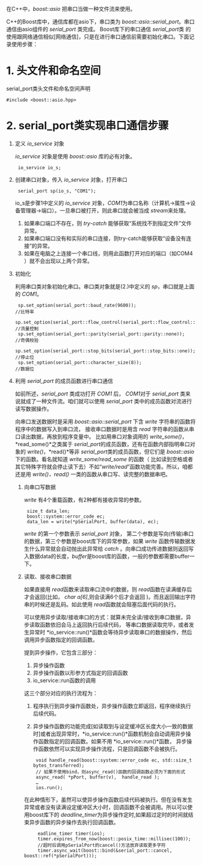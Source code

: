 在C++中，*boost::asio* 把串口当做一种文件流来使用。

C++的Boost库中，通信库都在asio下，串口类为 *boost::asio::serial_port*。串口通信由asio组件的 *serial_port* 类完成。 Boost库下的串口通信 *serial_port*类 的使用跟网络通信相似[网络通信]，只是在进行串口通信前需要初始化串口。下面记录使用步骤：

# 1. 头文件和命名空间

serial_port类头文件和命名空间声明
    
    #include <boost::asio.hpp>

# 2. serial_port类实现串口通信步骤

1. 定义 *io_service* 对象
    
    *io_service* 对象是使用 *boost::asio* 库的必有对象。

        io_service io_s;

2. 创建串口对象，传入 *io_service* 对象，打开串口
    
        serial_port sp(io_s, "COM1");

    io_s是步骤1中定义的 *io_service* 对象，*COM1*为串口名称（计算机->属性->设备管理器->端口）。一旦串口被打开，则此串口就会被当成 *stream*来处理。

    1. 如果串口端口不存在，则 *try-catch* 能够获取“系统找不到指定文件”文件异常。
    2. 如果串口端口没有和实际的串口连接，则try-catch能够获取“设备没有连接”的异常。
    3. 如果在电脑之上连接一个串口线，则用此函数打开对应的端口（如COM4 ）就不会出现以上两个异常。

3. 初始化
    
    利用串口类对象初始化串口。串口类对象就是(2.)中定义的 *sp*，串口就是上面的 *COM1*。

        sp.set_option(serial_port::baud_rate(9600));                                //比特率
        sp.set_option(serial_port::flow_control(serial_port::flow_control::none));  //流量控制
        sp.set_option(serial_port::parity(serial_port::parity::none));              //奇偶校验
        sp.set_option(serial_port::stop_bits(serial_port::stop_bits::one));         //停止位
        sp.set_option(serial_port::character_size(8));                              //数据位

4. 利用 *serial_port* 的成员函数进行串口通信

    如前所述，*serial_port* 类成功打开 *COM1* 后， *COM1*对于 *serial_port* 类来说就成了一种文件流。咱们就可以使用 *serial_port* 类中的成员函数对流进行读写数据操作。

    向串口发送数据时是采用 *boost::asio::serial_port* 下含 *write* 字符串的函数将程序中的数据写入到串口流， 接收串口数据时是用含 *read* 字符串的函数从串口读出数据，再放到程序变量中。 比如用串口对象调用的 *write_some()*， *read_some()*之类属于 *serial_port*的成员函数，还有在函数内部指明串口对象的 *write()*，*read()*等非 *serial_port*类的成员函数，但它们是 *boost::asio*下的函数。看名就知道 *write_some/read_some* 的函数（ 比如读到空格或者其它特殊字符就会停止读下去）不如“*write/read*”函数功能完善。所以，咱都还是用 *write()，read()* 一类的函数从串口写、读完整的数据串吧。

    1. 向串口写数据
        
        *write* 有4个重载函数，有2种都有接收异常的参数。

            size_t data_len;
            boost::system::error_code ec;
            data_len = write(*pSerialPort, buffer(data), ec);

        *write* 的第一个参数表示 *serial_port* 对象， 第二个参数是写向(传输)串口的数据，第三个参数是boost库下的异常参数，如果 *write* 函数传输数据发生什么异常就会自动抛出此异常给 *catch* 。向串口成功传进数据则返回写入数据data的长度，*buffer*是boost库的函数，一般的参数都需要buffer一下。

    2. 读取、接收串口数据

        如果直接用 *read*函数来读取串口流中的数据，则 *read*函数在读满缓存后才会返回(比如， *char a[6]*,则会读满6个后才会返回 )。而且返回输出字符串的时候还是乱码。如此使用 *read*函数就会阻塞后面代码的执行。

        可以使用异步读取/接收串口的方式：就算未完全读/接收到串口数据，异步读取函数依旧会马上返回执行后续代码， 等串口数据读取完毕，或者发生异常时 *io_service::run()*函数会等待异步读取串口的数据操作，然后调用异步函数指定的回调函数。

        提到异步操作，它包含三部分：

        1. 异步操作函数
        2. 异步操作函数以形参方式指定的回调函数
        3. io_service::run函数的调用

        这三个部分对应的执行流程为：

        1. 程序执行到异步操作函数处，异步操作函数立即返回，程序继续执行后续代码。
        2. 异步操作函数的功能完成[如读取到与设定缓冲区长度大小一致的数据时]或者出现异常时，*io_service::run()*函数机制会自动调用异步操作函数指定的回调函数。如果不用 *io_service::run()*函数， 异步操作函数依然可以实现异步操作流程，只是回调函数不会被执行。


                void handle_read(boost::system::error_code ec, std::size_t bytes_transferred);
                // 如果不使用bind，则async_read()函数的回调函数必须为下面的形式
                async_read( *pPort, buffer(v),  handle_read );
                …
                ios.run();

        在此种情形下，虽然可以使异步操作函数后续代码被执行。但在没有发生异常或者没有读满设定缓冲区大小时，回调函数不会被调用。所以可以使用boost库下的 *deadline_timer*为异步操作定时,如果超过定时的时间就结束异步函数的异步操作去执行回调函数。

                eadline_timer timer(ios);
                timer.expires_from_now(boost::posix_time::millisec(100)); 
                //超时后调用pSerialPort的cancel()方法放弃读取更多字符
                timer.async_wait(boost::bind(&serial_port::cancel,  boost::ref(*pSerialPort)));